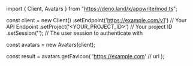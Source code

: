 import { Client, Avatars } from "https://deno.land/x/appwrite/mod.ts";

const client = new Client()
    .setEndpoint('https://example.com/v1') // Your API Endpoint
    .setProject('<YOUR_PROJECT_ID>') // Your project ID
    .setSession(''); // The user session to authenticate with

const avatars = new Avatars(client);

const result = avatars.getFavicon(
    'https://example.com' // url
);
